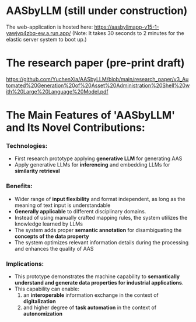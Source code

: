 # AASbyLLM  (still under construction)

The web-application is hosted here: https://aasbyllmapp-v15-1-yawjvp4zbq-ew.a.run.app/ 
(Note: It takes 30 seconds to 2 minutes for the elastic server system to boot up.)

# The research paper (pre-print draft)
https://github.com/YuchenXia/AASbyLLM/blob/main/research_paper/v3_Automated%20Generation%20of%20Asset%20Administration%20Shell%20with%20Large%20Language%20Model.pdf

# The Main Features of 'AASbyLLM' and Its Novel Contributions:
### Technologies:
- First research prototype applying **generative LLM** for generating AAS
- Apply generative LLMs for **inferencing** and embedding LLMs for **similarity retrieval**

### Benefits:
- Wider range of **input flexibility** and format independent, as long as the meaning of text input is understandable
- **Generally applicable** to different disciplinary domains.
- Instead of using manually crafted mapping rules, the system utilizes the knowledge learned by LLMs
- The system adds proper **semantic annotation** for disambiguating the **concepts of the data property**
- The system optimizes relevant information details during the processing and enhances the quality of AAS 

### Implications:
- This prototype demonstrates the machine capability to **semantically understand and generate data properties for industrial applications**.
- This capability can enable:
  1. an **interoperable** information exchange in the context of **digitalization**
  2. and higher degree of **task automation** in the context of **autonomization**
